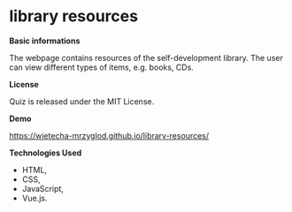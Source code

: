 # library resources

**Basic informations**

The webpage contains resources of the self-development library. The user can view different types of items, e.g. books, CDs.


**License**

 Quiz is released under the MIT License.


**Demo**

https://wietecha-mrzyglod.github.io/library-resources/


**Technologies Used**

* HTML,
* CSS,
* JavaScript,
* Vue.js.
